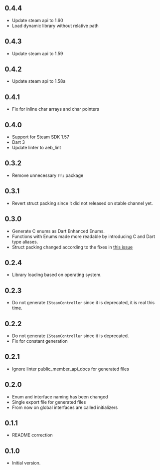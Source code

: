 ## 0.4.4

- Update steam api to 1.60
- Load dynamic library without relative path

## 0.4.3

- Update steam api to 1.59

## 0.4.2

- Update steam api to 1.58a

## 0.4.1

- Fix for inline char arrays and char pointers

## 0.4.0

- Support for Steam SDK 1.57
- Dart 3
- Update linter to aeb_lint

## 0.3.2

- Remove unnecessary `ffi` package

## 0.3.1

- Revert struct packing since it did not released on stable channel yet.

## 0.3.0

- Generate C enums as Dart Enhanced Enums.
- Functions with Enums made more readable by introducing C and Dart type aliases.
- Struct packing changed according to the fixes in [this issue](https://github.com/dart-lang/sdk/issues/46644)

## 0.2.4

- Library loading based on operating system.

## 0.2.3

- Do not generate `ISteamController` since it is deprecated, it is real this time.

## 0.2.2

- Do not generate `ISteamController` since it is deprecated.
- Fix for constant generation

## 0.2.1

- Ignore linter public_member_api_docs for generated files

## 0.2.0

- Enum and interface naming has been changed
- Single export file for generated files
- From now on global interfaces are called initializers

## 0.1.1

- README correction

## 0.1.0

- Initial version.
